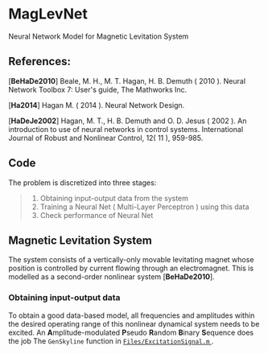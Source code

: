 # MagLevNet
Neural Network Model for Magnetic Levitation System

References:
-----------
[**BeHaDe2010**] Beale, M. H., M. T. Hagan, H. B. Demuth ( 2010 ). Neural Network Toolbox 7: User's guide, The Mathworks Inc.

[**Ha2014**] Hagan M. ( 2014 ). Neural Network Design.

[**HaDeJe2002**] Hagan, M. T., H. B. Demuth and O. D. Jesus ( 2002 ). An introduction to use of neural networks in control systems. International Journal of Robust and Nonlinear Control, 12( 11 ), 959-985.

Code
----
The problem is discretized into three stages:
> 1. Obtaining input-output data from the system
> 2. Training a Neural Net ( Multi-Layer Perceptron ) using this data
> 3. Check performance of Neural Net

## Magnetic Levitation System
The system consists of a vertically-only movable levitating magnet whose position is controlled by current flowing through an electromagnet. This is modelled as a second-order nonlinear system [**BeHaDe2010**].
### Obtaining input-output data
To obtain a good data-based model, all frequencies and amplitudes within the desired operating range of this nonlinear dynamical system needs to be excited. An **A**mplitude-modulated **P**seudo **R**andom **B**inary **S**equence does the job The `GenSkyline` function in [ `Files/ExcitationSignal.m` ]( https://github.com/JohnDoe2576/MagLevNet/blob/master/Files/ExcitationSignal.m ).
